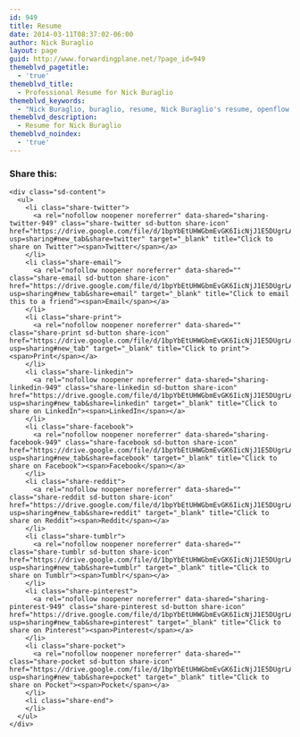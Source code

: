```yaml
---
id: 949
title: Resume
date: 2014-03-11T08:37:02-06:00
author: Nick Buraglio
layout: page
guid: http://www.forwardingplane.net/?page_id=949
themeblvd_pagetitle:
  - 'true'
themeblvd_title:
  - Professional Resume for Nick Buraglio
themeblvd_keywords:
  - "Nick Buraglio, buraglio, resume, Nick Buraglio's resume, openflow, sdn, juniper, cisco, alcatel-lucent, guest lecturer, Nick Buraglio public speaking, SDN expert, openflow expert, disruptive technology expert, Nick Buraglio CV"
themeblvd_description:
  - Resume for Nick Buraglio
themeblvd_noindex:
  - 'true'
---
```

<div class="sharedaddy sd-sharing-enabled">
  <div class="robots-nocontent sd-block sd-social sd-social-icon-text sd-sharing">
    <h3 class="sd-title">
      Share this:
    </h3>
    
    <div class="sd-content">
      <ul>
        <li class="share-twitter">
          <a rel="nofollow noopener noreferrer" data-shared="sharing-twitter-949" class="share-twitter sd-button share-icon" href="https://drive.google.com/file/d/1bpYbEtUHWGbmEvGK6IicNjJ1E5DUgrLA/view?usp=sharing#new_tab&share=twitter" target="_blank" title="Click to share on Twitter"><span>Twitter</span></a>
        </li>
        <li class="share-email">
          <a rel="nofollow noopener noreferrer" data-shared="" class="share-email sd-button share-icon" href="https://drive.google.com/file/d/1bpYbEtUHWGbmEvGK6IicNjJ1E5DUgrLA/view?usp=sharing#new_tab&share=email" target="_blank" title="Click to email this to a friend"><span>Email</span></a>
        </li>
        <li class="share-print">
          <a rel="nofollow noopener noreferrer" data-shared="" class="share-print sd-button share-icon" href="https://drive.google.com/file/d/1bpYbEtUHWGbmEvGK6IicNjJ1E5DUgrLA/view?usp=sharing#new_tab" target="_blank" title="Click to print"><span>Print</span></a>
        </li>
        <li class="share-linkedin">
          <a rel="nofollow noopener noreferrer" data-shared="sharing-linkedin-949" class="share-linkedin sd-button share-icon" href="https://drive.google.com/file/d/1bpYbEtUHWGbmEvGK6IicNjJ1E5DUgrLA/view?usp=sharing#new_tab&share=linkedin" target="_blank" title="Click to share on LinkedIn"><span>LinkedIn</span></a>
        </li>
        <li class="share-facebook">
          <a rel="nofollow noopener noreferrer" data-shared="sharing-facebook-949" class="share-facebook sd-button share-icon" href="https://drive.google.com/file/d/1bpYbEtUHWGbmEvGK6IicNjJ1E5DUgrLA/view?usp=sharing#new_tab&share=facebook" target="_blank" title="Click to share on Facebook"><span>Facebook</span></a>
        </li>
        <li class="share-reddit">
          <a rel="nofollow noopener noreferrer" data-shared="" class="share-reddit sd-button share-icon" href="https://drive.google.com/file/d/1bpYbEtUHWGbmEvGK6IicNjJ1E5DUgrLA/view?usp=sharing#new_tab&share=reddit" target="_blank" title="Click to share on Reddit"><span>Reddit</span></a>
        </li>
        <li class="share-tumblr">
          <a rel="nofollow noopener noreferrer" data-shared="" class="share-tumblr sd-button share-icon" href="https://drive.google.com/file/d/1bpYbEtUHWGbmEvGK6IicNjJ1E5DUgrLA/view?usp=sharing#new_tab&share=tumblr" target="_blank" title="Click to share on Tumblr"><span>Tumblr</span></a>
        </li>
        <li class="share-pinterest">
          <a rel="nofollow noopener noreferrer" data-shared="sharing-pinterest-949" class="share-pinterest sd-button share-icon" href="https://drive.google.com/file/d/1bpYbEtUHWGbmEvGK6IicNjJ1E5DUgrLA/view?usp=sharing#new_tab&share=pinterest" target="_blank" title="Click to share on Pinterest"><span>Pinterest</span></a>
        </li>
        <li class="share-pocket">
          <a rel="nofollow noopener noreferrer" data-shared="" class="share-pocket sd-button share-icon" href="https://drive.google.com/file/d/1bpYbEtUHWGbmEvGK6IicNjJ1E5DUgrLA/view?usp=sharing#new_tab&share=pocket" target="_blank" title="Click to share on Pocket"><span>Pocket</span></a>
        </li>
        <li class="share-end">
        </li>
      </ul>
    </div>
  </div>
</div>